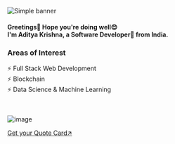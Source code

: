 <!--
**amazing-AK/amazing-AK** is a ✨ _special_ ✨ repository because its `README.md` (this file) appears on your GitHub profile.

Here are some ideas to get you started:

- 🔭 I’m currently working on ...
- 🌱 I’m currently learning ...
- 👯 I’m looking to collaborate on ...
- 🤔 I’m looking for help with ...
- 💬 Ask me about ...
- 📫 How to reach me: ...
- 😄 Pronouns: ...
- ⚡ Fun fact: ...
-->

![Simple banner](https://user-images.githubusercontent.com/72189258/175782338-58826573-9aac-475f-a31e-272b77103a12.png)

#### Greetings🙏 Hope you're doing well😊 <br /> I'm Aditya Krishna, a Software Developer🚀 from India.


<!-- Main content here! -->
### Areas of Interest
⚡ Full Stack Web Development<br />
⚡ Blockchain<br />
⚡ Data Science & Machine Learning


<br />



<!--
Create your own quotecard redirect link with redirect symbol (top right arrow)
Link to your GitHub QuoteCard repo
-->

![image](https://user-images.githubusercontent.com/72189258/177047944-5c726e10-af92-46a2-a738-1f53952e2e8a.png)

[Get your Quote Card↗️](https://github.com/abhisheknaiidu/awesome-github-profile-readme)
